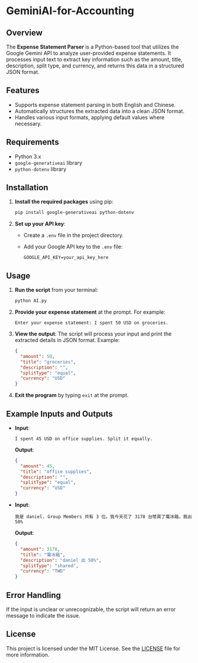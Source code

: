 # GeminiAI-for-Accounting

## Overview

The **Expense Statement Parser** is a Python-based tool that utilizes the Google Gemini API to analyze user-provided expense statements. It processes input text to extract key information such as the amount, title, description, split type, and currency, and returns this data in a structured JSON format.

## Features

- Supports expense statement parsing in both English and Chinese.
- Automatically structures the extracted data into a clean JSON format.
- Handles various input formats, applying default values where necessary.

## Requirements

- Python 3.x
- `google-generativeai` library
- `python-dotenv` library

## Installation

1. **Install the required packages** using pip:

   ```bash
   pip install google-generativeai python-dotenv
   ```

2. **Set up your API key**:
   - Create a `.env` file in the project directory.
   - Add your Google API key to the `.env` file:

     ```
     GOOGLE_API_KEY=your_api_key_here
     ```

## Usage

1. **Run the script** from your terminal:

   ```bash
   python AI.py
   ```

2. **Provide your expense statement** at the prompt. For example:

   ```
   Enter your expense statement: I spent 50 USD on groceries.
   ```

3. **View the output**: The script will process your input and print the extracted details in JSON format. Example:

   ```json
   {
     "amount": 50,
     "title": "groceries",
     "description": "",
     "splitType": "equal",
     "currency": "USD"
   }
   ```

4. **Exit the program** by typing `exit` at the prompt.

## Example Inputs and Outputs

- **Input**: 
  ```
  I spent 45 USD on office supplies. Split it equally.
  ```
  **Output**:
  ```json
  {
    "amount": 45,
    "title": "office supplies",
    "description": "",
    "splitType": "equal",
    "currency": "USD"
  }
  ```

- **Input**: 
  ```
  我是 daniel. Group Members 共有 3 位。我今天花了 3178 台幣買了電冰箱，我出 50%
  ```
  **Output**:
  ```json
  {
    "amount": 3178,
    "title": "電冰箱",
    "description": "daniel 出 50%",
    "splitType": "shared",
    "currency": "TWD"
  }
  ```

## Error Handling

If the input is unclear or unrecognizable, the script will return an error message to indicate the issue.

## License

This project is licensed under the MIT License. See the [LICENSE](LICENSE) file for more information.